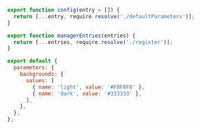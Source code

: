 ```js filename=".storybook/my-addon/preset.js" renderer="common" language="js"
export function config(entry = []) {
  return [...entry, require.resolve('./defaultParameters')];
}

export function managerEntries(entries) {
  return [...entries, require.resolve('./register')];
}

export default {
  parameters: {
    backgrounds: {
      values: [
        { name: 'light', value: '#F8F8F8' },
        { name: 'dark', value: '#333333' },
      ],
    },
  },
};
```
